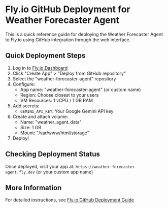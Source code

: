 # Fly.io GitHub Deployment for Weather Forecaster Agent

This is a quick reference guide for deploying the Weather Forecaster Agent to Fly.io using GitHub integration through the web interface.

## Quick Deployment Steps

1. Log in to [Fly.io Dashboard](https://fly.io/dashboard)
2. Click "Create App" > "Deploy from GitHub repository"
3. Select the "weather-forecaster-agent" repository
4. Configure:
   - App name: "weather-forecaster-agent" (or custom name)
   - Region: Choose closest to your users
   - VM Resources: 1 vCPU / 1 GB RAM
5. Add secrets:
   - `GEMINI_API_KEY`: Your Google Gemini API key
6. Create and attach volume:
   - Name: "weather_agent_data"
   - Size: 1 GB
   - Mount: "/var/www/html/storage"
7. Deploy!

## Checking Deployment Status

Once deployed, visit your app at:
`https://weather-forecaster-agent.fly.dev` (or your custom app name)

## More Information

For detailed instructions, see [Fly.io GitHub Deployment Guide](docs/fly-io-github-deployment.md)

